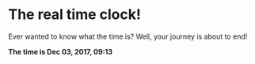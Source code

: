 # The real time clock!

Ever wanted to know what the time is? Well, your journey is about to end!

**The time is Dec 03, 2017, 09:13**